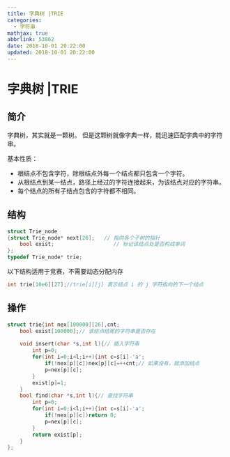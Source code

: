 ```yaml
---
title: 字典树 |TRIE
categories:
  - 字符串
mathjax: true
abbrlink: 53862
date: 2018-10-01 20:22:00
updated: 2018-10-01 20:22:00
---
```

# 字典树 |TRIE
## 简介
字典树，其实就是一颗树。
但是这颗树就像字典一样，能迅速匹配字典中的字符串。<!--more-->

基本性质：
- 根结点不包含字符，除根结点外每一个结点都只包含一个字符。
- 从根结点到某一结点，路径上经过的字符连接起来，为该结点对应的字符串。
- 每个结点的所有子结点包含的字符都不相同。

## 结构
```cpp
struct Trie_node
{struct Trie_node* next[26];   // 指向各个子树的指针
    bool exist;                   // 标记该结点处是否构成单词
};
typedef Trie_node* trie;
```
以下结构适用于竞赛，不需要动态分配内存
```cpp
int trie[10e6][27];//trie[i][j] 表示结点 i 的 j 字符指向的下一个结点
```
## 操作
```cpp
struct trie{int nex[100000][26],cnt;
	bool exist[100000];// 该结点结尾的字符串是否存在
	
	void insert(char *s,int l){// 插入字符串
		int p=0;
		for(int i=0;i<l;i++){int c=s[i]-'a';
			if(!nex[p][c])nex[p][c]=++cnt;// 如果没有，就添加结点
			p=nex[p][c];
		}
		exist[p]=1;
	}
	bool find(char *s,int l){// 查找字符串
		int p=0;
		for(int i=0;i<l;i++){int c=s[i]-'a';
			if(!nex[p][c])return 0;
			p=nex[p][c];
		}
		return exist[p];
	}	
};
```
